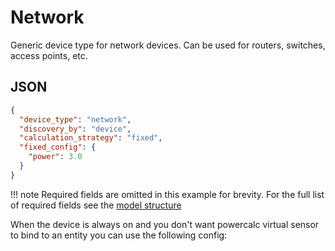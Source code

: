 # Network

Generic device type for network devices. Can be used for routers, switches, access points, etc.

## JSON

```json
{
  "device_type": "network",
  "discovery_by": "device",
  "calculation_strategy": "fixed",
  "fixed_config": {
    "power": 3.0
  }
}
```

!!! note
    Required fields are omitted in this example for brevity. For the full list of required fields see the [model structure](../structure.md)

When the device is always on and you don't want powercalc virtual sensor to bind to an entity you can use the following config:
